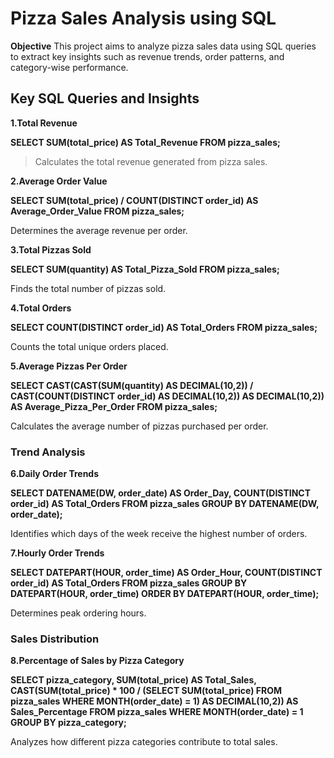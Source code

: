 # Pizza Sales Analysis using SQL

**Objective**
This project aims to analyze pizza sales data using SQL queries to extract key insights such as revenue trends, order patterns, and category-wise performance.

## Key SQL Queries and Insights

**1.Total Revenue**

**SELECT SUM(total_price) AS Total_Revenue FROM pizza_sales;**

> Calculates the total revenue generated from pizza sales.

**2.Average Order Value**

**SELECT SUM(total_price) / COUNT(DISTINCT order_id) AS Average_Order_Value FROM pizza_sales;**

Determines the average revenue per order.

**3.Total Pizzas Sold**

**SELECT SUM(quantity) AS Total_Pizza_Sold FROM pizza_sales;**

Finds the total number of pizzas sold.

**4.Total Orders**

**SELECT COUNT(DISTINCT order_id) AS Total_Orders FROM pizza_sales;**

Counts the total unique orders placed.

**5.Average Pizzas Per Order**

**SELECT CAST(CAST(SUM(quantity) AS DECIMAL(10,2)) / CAST(COUNT(DISTINCT order_id) AS DECIMAL(10,2)) AS DECIMAL(10,2)) AS Average_Pizza_Per_Order FROM pizza_sales;**

Calculates the average number of pizzas purchased per order.

### Trend Analysis

**6.Daily Order Trends**

**SELECT DATENAME(DW, order_date) AS Order_Day, COUNT(DISTINCT order_id) AS Total_Orders
FROM pizza_sales
GROUP BY DATENAME(DW, order_date);**

Identifies which days of the week receive the highest number of orders.

**7.Hourly Order Trends**

**SELECT DATEPART(HOUR, order_time) AS Order_Hour, COUNT(DISTINCT order_id) AS Total_Orders
FROM pizza_sales
GROUP BY DATEPART(HOUR, order_time)
ORDER BY DATEPART(HOUR, order_time);**

Determines peak ordering hours.

### Sales Distribution

**8.Percentage of Sales by Pizza Category**

**SELECT pizza_category, 
       SUM(total_price) AS Total_Sales,
       CAST(SUM(total_price) * 100 / (SELECT SUM(total_price) FROM pizza_sales WHERE MONTH(order_date) = 1) AS DECIMAL(10,2)) AS Sales_Percentage
FROM pizza_sales
WHERE MONTH(order_date) = 1
GROUP BY pizza_category;**

Analyzes how different pizza categories contribute to total sales.

